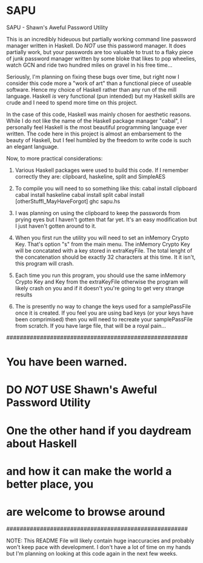 # SAPU
SAPU - Shawn's Aweful Password Utility

This is an incredibly hideuous but partially working command line
password manager written in Haskell.  Do *NOT* use this password
manager.  It does partially work, but your passwords are too valuable
to trust to a flaky piece of junk password manager written by some
bloke that likes to pop wheelies, watch GCN and ride two hundred miles
on gravel in his free time...

Seriously, I'm planning on fixing these bugs over time, but right now
I consider this code more a "work of art" than a functional piece of
useable software.  Hence my choice of Haskell rather than any run 
of the mill language.  Haskell *is* very functional (pun intended)
but my Haskell skills are crude and I need to spend more time on this
project.  

In the case of this code, Haskell was mainly chosen for
aesthetic reasons.  While I do not like the name of the Haskell 
package manager "cabal", I personally feel Haskell is the most 
beautiful programming language ever written.  The code here in this
project is almost an embarsement to the beauty of Haskell, but I 
feel humbled by the freedom to write code is such an elegant 
language.  

Now, to more practical considerations:
1) Various Haskell packages were used to build this code.  If 
I remember correctly they are: clipboard, haskeline, split and
SimpleAES

2) To compile you will need to so something like this:
cabal install clipboard
cabal install haskeline
cabal install split
cabal install [otherStuffI_MayHaveForgot]
ghc sapu.hs

3) I was planning on using the clipboard to keep the passwords
from prying eyes but I haven't gotten that far yet.  It's an 
easy modification but I just haven't gotten around to it.

4) When you first run the utility you will need to set an
inMemory Crypto Key.  That's option "s" from the main menu.
The inMemory Crypto Key will be concatated with a key stored
in extraKeyFile.  The total lenght of the concatenation should
be exactly 32 characters at this time.  It it isn't, this 
program will crash.

5) Each time you run this program, you should use the same 
inMemory Crypto Key and Key from the extraKeyFile otherwise
the program will likely crash on you and if it doesn't you're
going to get very strange results

6) The is presently no way to change the keys used for a
samplePassFile once it is created.  If you feel you are using
bad keys (or your keys have been comprimised) then you will
need to recreate your samplePassFile from scratch.  If you 
have large file, that will be a royal pain...

######################################################
# You have been warned.                              #
#                                                    #
# DO *NOT* USE Shawn's Aweful Password Utility       #
# One the other hand if you daydream about Haskell   #
# and how it can make the world a better place, you  #
# are welcome to browse around                       #
######################################################

NOTE: This README File will likely contain huge inaccuracies
and probably won't keep pace with development.  I don't 
have a lot of time on my hands but I'm planning on looking
at this code again in the next few weeks.
